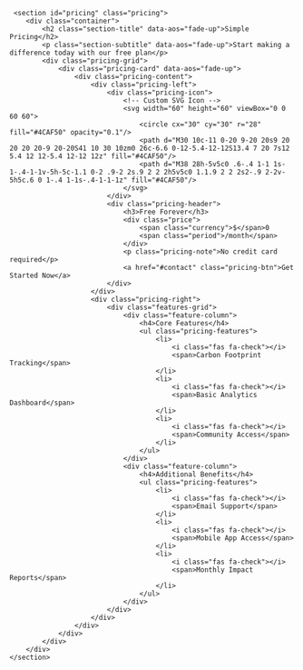 <!-- Pricing Section -->
     <section id="pricing" class="pricing">
        <div class="container">
            <h2 class="section-title" data-aos="fade-up">Simple Pricing</h2>
            <p class="section-subtitle" data-aos="fade-up">Start making a difference today with our free plan</p>
            <div class="pricing-grid">
                <div class="pricing-card" data-aos="fade-up">
                    <div class="pricing-content">
                        <div class="pricing-left">
                            <div class="pricing-icon">
                                <!-- Custom SVG Icon -->
                                <svg width="60" height="60" viewBox="0 0 60 60">
                                    <circle cx="30" cy="30" r="28" fill="#4CAF50" opacity="0.1"/>
                                    <path d="M30 10c-11 0-20 9-20 20s9 20 20 20 20-9 20-20S41 10 30 10zm0 26c-6.6 0-12-5.4-12-12S13.4 7 20 7s12 5.4 12 12-5.4 12-12 12z" fill="#4CAF50"/>
                                    <path d="M38 28h-5v5c0 .6-.4 1-1 1s-1-.4-1-1v-5h-5c-1.1 0-2 .9-2 2s.9 2 2 2h5v5c0 1.1.9 2 2 2s2-.9 2-2v-5h5c.6 0 1-.4 1-1s-.4-1-1-1z" fill="#4CAF50"/>
                                </svg>
                            </div>
                            <div class="pricing-header">
                                <h3>Free Forever</h3>
                                <div class="price">
                                    <span class="currency">$</span>0
                                    <span class="period">/month</span>
                                </div>
                                <p class="pricing-note">No credit card required</p>
                                <a href="#contact" class="pricing-btn">Get Started Now</a>
                            </div>
                        </div>
                        <div class="pricing-right">
                            <div class="features-grid">
                                <div class="feature-column">
                                    <h4>Core Features</h4>
                                    <ul class="pricing-features">
                                        <li>
                                            <i class="fas fa-check"></i>
                                            <span>Carbon Footprint Tracking</span>
                                        </li>
                                        <li>
                                            <i class="fas fa-check"></i>
                                            <span>Basic Analytics Dashboard</span>
                                        </li>
                                        <li>
                                            <i class="fas fa-check"></i>
                                            <span>Community Access</span>
                                        </li>
                                    </ul>
                                </div>
                                <div class="feature-column">
                                    <h4>Additional Benefits</h4>
                                    <ul class="pricing-features">
                                        <li>
                                            <i class="fas fa-check"></i>
                                            <span>Email Support</span>
                                        </li>
                                        <li>
                                            <i class="fas fa-check"></i>
                                            <span>Mobile App Access</span>
                                        </li>
                                        <li>
                                            <i class="fas fa-check"></i>
                                            <span>Monthly Impact Reports</span>
                                        </li>
                                    </ul>
                                </div>
                            </div>
                        </div>
                    </div>
                </div>
            </div>
        </div>
    </section>
